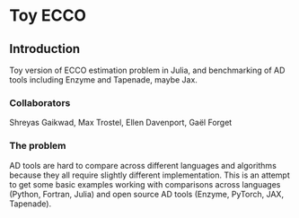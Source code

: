 # Toy ECCO

## Introduction

Toy version of ECCO estimation problem in Julia, and benchmarking of AD tools including Enzyme and Tapenade, maybe Jax.

### Collaborators

Shreyas Gaikwad, Max Trostel, Ellen Davenport, Gaël Forget

### The problem

AD tools are hard to compare across different languages and algorithms because they all require slightly different implementation. This is an attempt to get some basic examples working with comparisons across languages (Python, Fortran, Julia) and open source AD tools (Enzyme, PyTorch, JAX, Tapenade).
